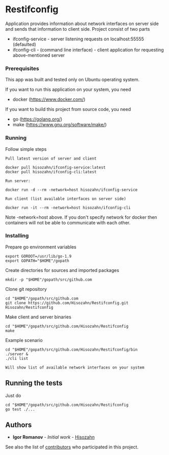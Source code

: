 # Restifconfig

Application provides information about network interfaces on server side and sends that information to client side.
Project consist of two parts
* ifconfig-service - server listening requests on localhost:55555 (defaulted)
* ifconfig-cli - (command line interface) - client application for requesting above-mentioned server

### Prerequisites

This app was built and tested only on Ubuntu operating system.

If you want to run this application on your system, you need
* docker (https://www.docker.com/) 

If you want to build this project from source code, you need
* go (https://golang.org/)
* make (https://www.gnu.org/software/make/)


### Running

Follow simple steps

```
Pull latest version of server and client

docker pull hisozahn/ifconfig-service:latest
docker pull hisozahn/ifconfig-cli:latest

Run server:

docker run -d --rm -network=host hisozahn/ifconfig-service

Run client (list available interfaces on server side)

docker run -it --rm -network=host hisozahn/ifconfig-cli
```

Note -network=host above. If you don't specify network for docker then containers will not be able to communicate with each other.

### Installing

Prepare go environment variables

```
export GOROOT=/usr/lib/go-1.9
export GOPATH="$HOME"/gopath
```
Create directories for sources and imported packages

```
mkdir -p "$HOME"/gopath/src/github.com
```

Clone git repository

```
cd "$HOME"/gopath/src/github.com
git clone https://github.com/Hisozahn/Restifconfig.git Hisozahn/Restifconfig
```

Make client and server binaries

```
cd "$HOME"/gopath/src/github.com/Hisozahn/Restifconfig
make
```

Example scenario

```
cd "$HOME"/gopath/src/github.com/Hisozahn/Restifconfig/bin
./server &
./cli list

Will show list of available network interfaces on your system
```

## Running the tests

Just do

```
cd "$HOME"/gopath/src/github.com/Hisozahn/Restifconfig
go test ./...
```

## Authors

* **Igor Romanov** - *Initial work* - [Hisozahn](https://github.com/Hisozahn)

See also the list of [contributors](https://github.com/Hisozahn/Restifconfig/contributors) who participated in this project.
